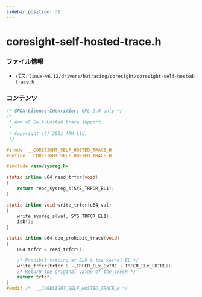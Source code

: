 ```yaml
---
sidebar_position: 31
---
```

# coresight-self-hosted-trace.h

### ファイル情報

- パス: `linux-v6.12/drivers/hwtracing/coresight/coresight-self-hosted-trace.h`

### コンテンツ

```h
/* SPDX-License-Identifier: GPL-2.0-only */
/*
 * Arm v8 Self-Hosted trace support.
 *
 * Copyright (C) 2021 ARM Ltd.
 */

#ifndef __CORESIGHT_SELF_HOSTED_TRACE_H
#define __CORESIGHT_SELF_HOSTED_TRACE_H

#include <asm/sysreg.h>

static inline u64 read_trfcr(void)
{
	return read_sysreg_s(SYS_TRFCR_EL1);
}

static inline void write_trfcr(u64 val)
{
	write_sysreg_s(val, SYS_TRFCR_EL1);
	isb();
}

static inline u64 cpu_prohibit_trace(void)
{
	u64 trfcr = read_trfcr();

	/* Prohibit tracing at EL0 & the kernel EL */
	write_trfcr(trfcr & ~(TRFCR_ELx_ExTRE | TRFCR_ELx_E0TRE));
	/* Return the original value of the TRFCR */
	return trfcr;
}
#endif /*  __CORESIGHT_SELF_HOSTED_TRACE_H */

```
